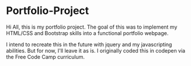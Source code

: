 # Portfolio-Project

Hi All, this is my portfolio project. The goal of this was to implement my HTML/CSS and Bootstrap skills into a functional portfolio webpage.

I intend to recreate this in the future with jquery and my javascripting abilities. But for now, I'll leave it as is. I originally coded this in codepen via the Free Code Camp curriculum.
